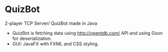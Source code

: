 # QuizBot
2-player TCP Server/ QuizBot made in Java

- QuizBot is fetching data using http://opentdb.com/ API and using Gson for deserialization.
- GUI: JavaFX with FXML and CSS styling.
